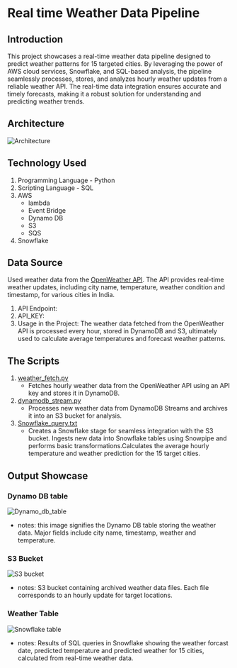 # Real time Weather Data Pipeline

## Introduction
This project showcases a real-time weather data pipeline designed to predict weather patterns for 15 targeted cities. By leveraging the power of AWS cloud services, Snowflake, and SQL-based analysis, the pipeline seamlessly processes, stores, and analyzes hourly weather updates from a reliable weather API. The real-time data integration ensures accurate and timely forecasts, making it a robust solution for understanding and predicting weather trends.

## Architecture
![Architecture](images/weather_image.jpeg)

## Technology Used
1. Programming Language - Python
2. Scripting Language - SQL
3. AWS
   - lambda
   - Event Bridge
   - Dynamo DB
   - S3
   - SQS
4. Snowflake

## Data Source
Used weather data from the [OpenWeather API](https://openweathermap.org/api). The API provides real-time weather updates, including city name, temperature, weather condition and timestamp, for various cities in India.

1. API Endpoint:
2. API_KEY: 
3. Usage in the Project: The weather data fetched from the OpenWeather API is processed every hour, stored in DynamoDB and S3, ultimately used to calculate average temperatures and forecast weather patterns.
   
## The Scripts
1. [weather_fetch.py](Project_queries/weather_fetch.py)
    - Fetches hourly weather data from the OpenWeather API using an API key and stores it in DynamoDB.
2. [dynamodb_stream.py](Project_queries/dynamodb_stream.py)
     - Processes new weather data from DynamoDB Streams and archives it into an S3 bucket for analysis.
3. [Snowflake_query.txt](Project_queries/Snowflake_query.txt)
     - Creates a Snowflake stage for seamless integration with the S3 bucket. Ingests new data into Snowflake tables using Snowpipe and performs basic transformations.Calculates the average hourly temperature and weather prediction for the 15 target cities.
  
## Output Showcase 
### Dynamo DB table
 ![Dynamo_db_table](images/DynamoDB_image.png)
   - notes: this image signifies the Dynamo DB table storing the weather data. Major fields include city name, timestamp, weather and temperature.

### S3 Bucket
 ![S3 bucket](images/s3_bucket.png)
   - notes: S3 bucket containing archived weather data files. Each file corresponds to an hourly update for target locations.

### Weather Table
 ![Snowflake table](/images/snowflake_image.png)
   - notes: Results of SQL queries in Snowflake showing the weather forcast date, predicted temperature and predicted weather for 15 cities, calculated from real-time weather data.
     
